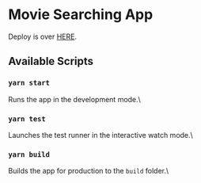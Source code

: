 # Movie Searching App

Deploy is over [HERE](https://ruslauz.github.io/Movie-Search-React-TS-Redux-Saga-Jest/#/).

## Available Scripts

### `yarn start`

Runs the app in the development mode.\

### `yarn test`

Launches the test runner in the interactive watch mode.\

### `yarn build`

Builds the app for production to the `build` folder.\

